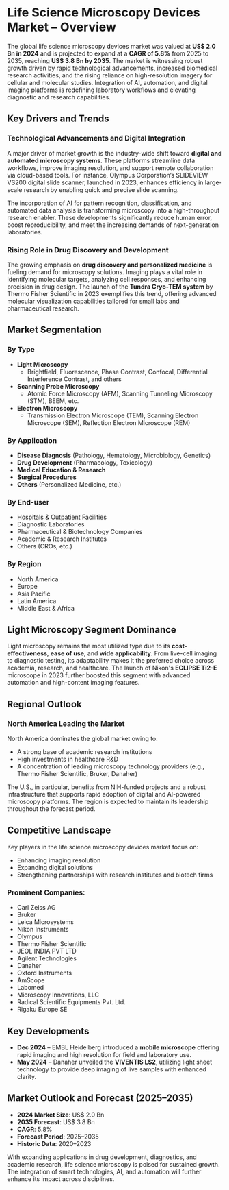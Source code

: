 
# Life Science Microscopy Devices Market – Overview

The global life science microscopy devices market was valued at **US$ 2.0 Bn in 2024** and is projected to expand at a **CAGR of 5.8%** from 2025 to 2035, reaching **US$ 3.8 Bn by 2035**. The market is witnessing robust growth driven by rapid technological advancements, increased biomedical research activities, and the rising reliance on high-resolution imagery for cellular and molecular studies. Integration of AI, automation, and digital imaging platforms is redefining laboratory workflows and elevating diagnostic and research capabilities.

## Key Drivers and Trends

### Technological Advancements and Digital Integration

A major driver of market growth is the industry-wide shift toward **digital and automated microscopy systems**. These platforms streamline data workflows, improve imaging resolution, and support remote collaboration via cloud-based tools. For instance, Olympus Corporation’s SLIDEVIEW VS200 digital slide scanner, launched in 2023, enhances efficiency in large-scale research by enabling quick and precise slide scanning.

The incorporation of AI for pattern recognition, classification, and automated data analysis is transforming microscopy into a high-throughput research enabler. These developments significantly reduce human error, boost reproducibility, and meet the increasing demands of next-generation laboratories.

### Rising Role in Drug Discovery and Development

The growing emphasis on **drug discovery and personalized medicine** is fueling demand for microscopy solutions. Imaging plays a vital role in identifying molecular targets, analyzing cell responses, and enhancing precision in drug design. The launch of the **Tundra Cryo-TEM system** by Thermo Fisher Scientific in 2023 exemplifies this trend, offering advanced molecular visualization capabilities tailored for small labs and pharmaceutical research.

## Market Segmentation

### By Type
- **Light Microscopy**  
  - Brightfield, Fluorescence, Phase Contrast, Confocal, Differential Interference Contrast, and others  
- **Scanning Probe Microscopy**  
  - Atomic Force Microscopy (AFM), Scanning Tunneling Microscopy (STM), BEEM, etc.  
- **Electron Microscopy**  
  - Transmission Electron Microscope (TEM), Scanning Electron Microscope (SEM), Reflection Electron Microscope (REM)

### By Application
- **Disease Diagnosis** (Pathology, Hematology, Microbiology, Genetics)
- **Drug Development** (Pharmacology, Toxicology)
- **Medical Education & Research**
- **Surgical Procedures**
- **Others** (Personalized Medicine, etc.)

### By End-user
- Hospitals & Outpatient Facilities  
- Diagnostic Laboratories  
- Pharmaceutical & Biotechnology Companies  
- Academic & Research Institutes  
- Others (CROs, etc.)

### By Region
- North America  
- Europe  
- Asia Pacific  
- Latin America  
- Middle East & Africa

## Light Microscopy Segment Dominance

Light microscopy remains the most utilized type due to its **cost-effectiveness**, **ease of use**, and **wide applicability**. From live-cell imaging to diagnostic testing, its adaptability makes it the preferred choice across academia, research, and healthcare. The launch of Nikon's **ECLIPSE Ti2-E** microscope in 2023 further boosted this segment with advanced automation and high-content imaging features.

## Regional Outlook

### North America Leading the Market

North America dominates the global market owing to:
- A strong base of academic research institutions  
- High investments in healthcare R&D  
- A concentration of leading microscopy technology providers (e.g., Thermo Fisher Scientific, Bruker, Danaher)

The U.S., in particular, benefits from NIH-funded projects and a robust infrastructure that supports rapid adoption of digital and AI-powered microscopy platforms. The region is expected to maintain its leadership throughout the forecast period.

## Competitive Landscape

Key players in the life science microscopy devices market focus on:
- Enhancing imaging resolution
- Expanding digital solutions
- Strengthening partnerships with research institutes and biotech firms

### Prominent Companies:
- Carl Zeiss AG  
- Bruker  
- Leica Microsystems  
- Nikon Instruments  
- Olympus  
- Thermo Fisher Scientific  
- JEOL INDIA PVT LTD  
- Agilent Technologies  
- Danaher  
- Oxford Instruments  
- AmScope  
- Labomed  
- Microscopy Innovations, LLC  
- Radical Scientific Equipments Pvt. Ltd.  
- Rigaku Europe SE

## Key Developments

- **Dec 2024** – EMBL Heidelberg introduced a **mobile microscope** offering rapid imaging and high resolution for field and laboratory use.
- **May 2024** – Danaher unveiled the **VIVENTIS LS2**, utilizing light sheet technology to provide deep imaging of live samples with enhanced clarity.

## Market Outlook and Forecast (2025–2035)

- **2024 Market Size**: US$ 2.0 Bn  
- **2035 Forecast**: US$ 3.8 Bn  
- **CAGR**: 5.8%  
- **Forecast Period**: 2025–2035  
- **Historic Data**: 2020–2023  

With expanding applications in drug development, diagnostics, and academic research, life science microscopy is poised for sustained growth. The integration of smart technologies, AI, and automation will further enhance its impact across disciplines.
